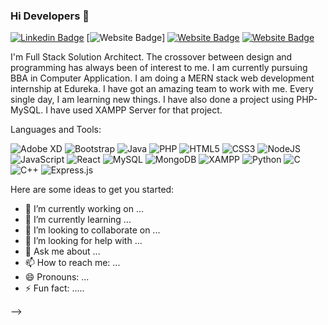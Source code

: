 ### Hi Developers 👋

[![Linkedin Badge](https://img.shields.io/badge/-Sanskruti-blue?style=flat-square&logo=Linkedin&logoColor=white)](https://www.linkedin.com/in/sanskruti-nerlekar-9582401ba/)
[![Website Badge](https://img.shields.io/badge/WebSite-Sanskruti-green)]
[![Website Badge](https://img.shields.io/badge/StackOverflow-Sanskruti-yellow)](https://stackoverflow.com/users/17893302/sanskruti-nerlekar)
[![Website Badge](https://img.shields.io/badge/Quora-Sanskruti-red)](https://www.quora.com/profile/Sanskruti-Nerlekar)


I'm
Full Stack Solution Architect.
The crossover between design and programming has always been of interest to me. I am currently pursuing BBA in Computer Application. I am doing a MERN stack web development internship at Edureka. I have got an amazing team to work with me. Every single day, I am learning new things. I have also done a project using PHP-MySQL. I have used XAMPP Server for that project.

Languages and Tools: 

<img alt="Adobe XD" src="https://img.shields.io/badge/adobexd-%23FF26BE.svg?style=flat-square&logo=adobexd&logoColor=white"/> <img alt="Bootstrap" src="https://img.shields.io/badge/bootstrap-%23563D7C.svg?style=flat-square&logo=bootstrap&logoColor=white"/> <img alt="Java" src="https://img.shields.io/badge/java-%23ED8B00.svg?style=flat-square&logo=java&logoColor=white"/> <img alt="PHP" src="https://img.shields.io/badge/php-%23777BB4.svg?style=flat-square&logo=php&logoColor=white"/> <img alt="HTML5" src="https://img.shields.io/badge/html5-%23E34F26.svg?style=flat-square&logo=html5&logoColor=white"/> <img alt="CSS3" src="https://img.shields.io/badge/css3-%231572B6.svg?style=flat-square&logo=css3&logoColor=white"/> <img alt="NodeJS" src="https://img.shields.io/badge/node.js%20-%2343853D.svg?style=flat-square&logo=nodejs&logoColor=white"/> <img alt="JavaScript" src="https://img.shields.io/badge/javascript%20-%23323330.svg?style=flat-square&logo=javascript&logoColor=white"/>  <img alt="React" src="https://img.shields.io/badge/react-%2320232a.svg?style=flat-square&logo=react&logoColor=%2361DAFB"/> <img alt="MySQL" src="https://img.shields.io/badge/mysql-%2300f.svg?style=flat-square&logo=mysql&logoColor=white"/> <img alt="MongoDB" src ="https://img.shields.io/badge/MongoDB-%234ea94b.svg?style=flat-square&logo=mongodb&logoColor=white"/>  <img alt="XAMPP" src="https://img.shields.io/badge/xampp-D14836?.svg?style=flat-square&logo=xampp&logoColor=white"/>  <img alt="Python" src="https://img.shields.io/badge/python%20-%2314354C.svg?style=flat-square&logo=python&logoColor=white"/> <img alt="C" src="https://img.shields.io/badge/c%20-%2300599C.svg?style=flat-square&logo=c&logoColor=white"/> <img alt="C++" src="https://img.shields.io/badge/c++%20-%2300599C.svg?style=flat-square&logo=c++&logoColor=white"/>   <img alt="Express.js" src="https://img.shields.io/badge/express.js%20-%23404d59.svg?style=flat-square&logo=expressjs&logoColor=white"/> 

Here are some ideas to get you started:

- 🔭 I’m currently working on ...
- 🌱 I’m currently learning ...
- 👯 I’m looking to collaborate on ...
- 🤔 I’m looking for help with ...
- 💬 Ask me about ...
- 📫 How to reach me: ...
- 😄 Pronouns: ...
- ⚡ Fun fact: .....

-->
